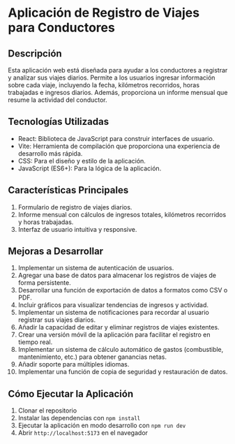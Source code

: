 # Aplicación de Registro de Viajes para Conductores

## Descripción

Esta aplicación web está diseñada para ayudar a los conductores a registrar y analizar sus viajes diarios. Permite a los usuarios ingresar información sobre cada viaje, incluyendo la fecha, kilómetros recorridos, horas trabajadas e ingresos diarios. Además, proporciona un informe mensual que resume la actividad del conductor.

## Tecnologías Utilizadas

- React: Biblioteca de JavaScript para construir interfaces de usuario.
- Vite: Herramienta de compilación que proporciona una experiencia de desarrollo más rápida.
- CSS: Para el diseño y estilo de la aplicación.
- JavaScript (ES6+): Para la lógica de la aplicación.

## Características Principales

1. Formulario de registro de viajes diarios.
2. Informe mensual con cálculos de ingresos totales, kilómetros recorridos y horas trabajadas.
3. Interfaz de usuario intuitiva y responsive.

## Mejoras a Desarrollar

1. Implementar un sistema de autenticación de usuarios.
2. Agregar una base de datos para almacenar los registros de viajes de forma persistente.
3. Desarrollar una función de exportación de datos a formatos como CSV o PDF.
4. Incluir gráficos para visualizar tendencias de ingresos y actividad.
5. Implementar un sistema de notificaciones para recordar al usuario registrar sus viajes diarios.
6. Añadir la capacidad de editar y eliminar registros de viajes existentes.
7. Crear una versión móvil de la aplicación para facilitar el registro en tiempo real.
8. Implementar un sistema de cálculo automático de gastos (combustible, mantenimiento, etc.) para obtener ganancias netas.
9. Añadir soporte para múltiples idiomas.
10. Implementar una función de copia de seguridad y restauración de datos.

## Cómo Ejecutar la Aplicación

1. Clonar el repositorio
2. Instalar las dependencias con `npm install`
3. Ejecutar la aplicación en modo desarrollo con `npm run dev`
4. Abrir `http://localhost:5173` en el navegador
